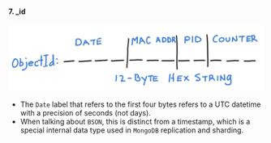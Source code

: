 #### 7. _id

![](images/7/1.png)

- The `Date` label that refers to the first four bytes refers to a UTC datetime with a precision of seconds (not days). 
- When talking about `BSON`, this is distinct from a timestamp, which is a special internal data type used in `MongoDB` replication and sharding.